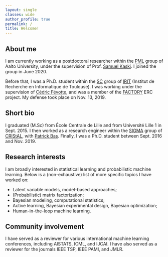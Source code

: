 ```yaml
---
layout: single
classes: wide
author_profile: true
permalink: /
title: Welcome!
---
```


## About me

I am currently working as a postdoctoral researcher within the [PML](https://research.cs.aalto.fi/pml/) group of Aalto University, under the supervision of Prof. [Samuel Kaski](https://people.aalto.fi/samuel.kaski). I joined the group in June 2020.

Before that, I was a Ph.D. student within the [SC](http://sc.enseeiht.fr/) group of [IRIT](http://www.irit.fr) (Institut de Recherche en Informatique de Toulouse). I was working under the supervision of [Cédric Févotte](http://www.irit.fr/~Cedric.Fevotte), and was a member of the [FACTORY](http://projectfactory.irit.fr/index.html) ERC project. My defense took place on Nov. 13, 2019.

## Short bio

I graduated (M.Sc) from École Centrale de Lille and from Université Lille 1 in Sept. 2015. I then worked as a research engineer within the [SIGMA](https://www.cristal.univ-lille.fr/?rubrique27&eid=30) group of [CRIStAL](https://www.cristal.univ-lille.fr), with [Patrick Bas](http://patrickbas.ec-lille.fr/Patrick_Bas_home_page/Home_Page.html). Finally, I was a Ph.D. student between Sept. 2016 and Nov. 2019.

## Research interests

I am broadly interested in statistical learning and probabilistic machine learning. Below is a (non-exhaustive) list of more specific topics I have worked on:
* Latent variable models, model-based approaches;
* (Probabilistic) matrix factorization;
* Bayesian modeling, computational statistics;
* Active learning, Bayesian experimental design, Bayesian optimization;
* Human-in-the-loop machine learning.

## Community involvement

I have served as a reviewer for various international machine learning conferences, including AISTATS, ICML, and IJCAI. I have also served as a reviewer for the journals IEEE TSP, IEEE PAMI, and JMLR.